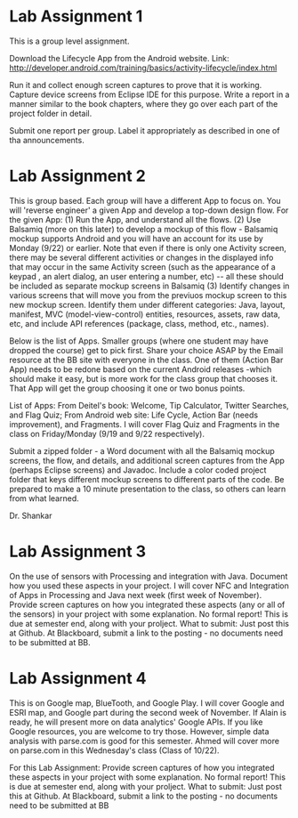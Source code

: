 Lab Assignment 1
==============================

This is a group level assignment.

Download the Lifecycle App from the Android website. Link: http://developer.android.com/training/basics/activity-lifecycle/index.html

Run it and collect enough screen captures to prove that it is working. Capture device screens from Eclipse IDE for this purpose. Write a report in a manner similar to the book chapters, where they go over each part of the project folder in detail.

Submit one report per group. Label it appropriately as described in one of tha announcements.

Lab Assignment 2
==============================

This is group based. Each group will have a different App to focus on. You will 'reverse engineer' a given App and develop a top-down design flow. For the given App: (1) Run the App, and understand all the flows. (2) Use Balsamiq (more on this later) to develop a mockup of this flow - Balsamiq mockup supports Android and you will have an account for its use by Monday (9/22) or earlier. Note that even if there is only one Activity screen, there may be several different activities or changes in the displayed info that may occur in the same Activity screen (such as the appearance of a keypad , an alert dialog, an user entering a number, etc) -- all these should be included as separate mockup screens in Balsamiq (3) Identify changes in various screens that will move you from the previuos mockup screen to this new mockup screen. Identify them under different categories: Java, layout, manifest, MVC (model-view-control) entities, resources, assets, raw data, etc, and include API references (package, class, method, etc., names).

Below is the list of Apps. Smaller groups (where one  student may have dropped the course) get to pick first. Share your choice ASAP by the Email resource at the BB site with everyone in the class. One of them (Action Bar App) needs to be redone based on the current Android releases -which should make it easy, but is more work  for the class group that chooses it. That App will get the group choosing it one or two bonus points.

List of Apps: From Deitel's book: Welcome, Tip Calculator, Twitter Searches, and Flag Quiz; From Android web site: Life Cycle, Action Bar (needs improvement), and Fragments. I will cover Flag Quiz and Fragments in the class on Friday/Monday (9/19 and 9/22 respectively).

Submit a zipped folder - a Word document with all the Balsamiq mockup screens, the flow, and details, and additional screen captures from the App (perhaps Eclipse screens) and Javadoc. Include a color coded project folder that keys different mockup screens to different parts of the code. Be prepared to make a 10 minute presentation to the class, so others can learn from what learned.

Dr. Shankar

Lab Assignment 3
==============================

On the use of sensors with Processing and integration with Java. Document how you used these aspects in your project. I will cover NFC and Integration of Apps in Processing and Java next week (first week of November). Provide screen captures on how you integrated these aspects (any or all of the sensors) in your project with some explanation. No formal report! This is due at semester end, along with  your prolject. What to submit: Just post this at Github. At Blackboard, submit a link to the posting - no documents need to be submitted at BB.

Lab Assignment 4
==============================

This is on Google map, BlueTooth, and Google Play. I will cover Google and ESRI map, and Google part during the second week of November. If Alain is ready, he will present more on data analytics' Google APIs. If you like Google resources, you are welcome to try those. However, simple data analysis with parse.com is good for this semester. Ahmed will cover more on parse.com in this Wednesday's class (Class of 10/22).

For this Lab Assignment: Provide screen captures of how you integrated these aspects in your project with some explanation. No formal report! This is due at semester end, along with your prolject. What to submit: Just post this at Github. At Blackboard, submit a link to the posting - no documents need to be submitted at BB
